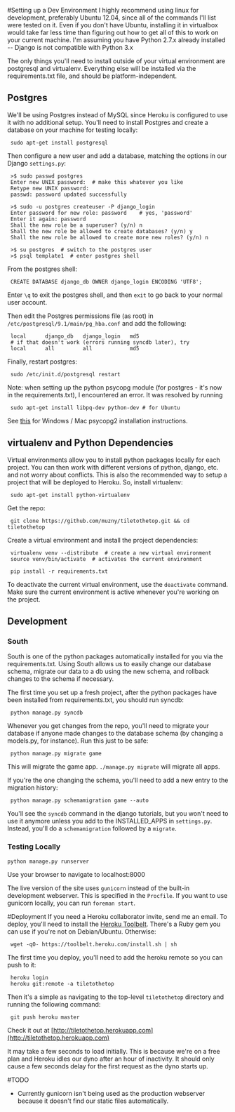 #Setting up a Dev Environment
I highly recommend using linux for development, preferably Ubuntu 12.04, since
all of the commands I'll list were tested on it. Even if you don't have Ubuntu, 
installing it in virtualbox would take far less time than figuring out how
to get all of this to work on your current machine. I'm assuming
you have Python 2.7.x already installed -- Django is not compatible with
Python 3.x

The only things you'll need to install outside of your virtual environment
are postgresql and virtualenv. Everything else will be installed via the 
requirements.txt file, and should be platform-independent.

## Postgres
We'll be using Postgres instead of MySQL since Heroku is configured to
use it with no additional setup. You'll need to install Postgres and
create a database on your machine for testing locally:

     sudo apt-get install postgresql

Then configure a new user and add a database, matching the options in 
our Django `settings.py`:

     >$ sudo passwd postgres
     Enter new UNIX password:  # make this whatever you like
     Retype new UNIX password: 
     passwd: password updated successfully

     >$ sudo -u postgres createuser -P django_login
     Enter password for new role: password    # yes, 'password'
     Enter it again: password
     Shall the new role be a superuser? (y/n) n
     Shall the new role be allowed to create databases? (y/n) y
     Shall the new role be allowed to create more new roles? (y/n) n

     >$ su postgres  # switch to the postgres user
     >$ psql template1  # enter postgres shell

From the postgres shell:

     CREATE DATABASE django_db OWNER django_login ENCODING 'UTF8';

Enter `\q` to exit the postgres shell, and then `exit` to go back to
your normal user account.

Then edit the Postgres permissions file (as root) in
`/etc/postgresql/9.1/main/pg_hba.conf` and add the following:

     local      django_db   django_login   md5
     # if that doesn't work (errors running syncdb later), try
     local      all         all            md5

Finally, restart postgres:

     sudo /etc/init.d/postgresql restart

Note: when setting up the python psycopg module (for postgres - it's now in the
requirements.txt), I encountered an error. It was resolved
by running

     sudo apt-get install libpq-dev python-dev # for Ubuntu

See [this](http://stackoverflow.com/questions/5420789/how-to-install-psycopg2-with-pip-on-python)
for Windows / Mac psycopg2 installation instructions.

## virtualenv and Python Dependencies
Virtual environments allow you to install python packages locally for 
each project. You can then work with different versions of python,
django, etc. and not worry about conflicts. This is also the
recommended way to setup a project that will be deployed to Heroku. So, 
install virtualenv:

     sudo apt-get install python-virtualenv

Get the repo:

     git clone https://github.com/muzny/tiletothetop.git && cd tiletothetop

Create a virtual environment and install the project dependencies:

     virtualenv venv --distribute  # create a new virtual environment
     source venv/bin/activate  # activates the current environment

     pip install -r requirements.txt 

To deactivate the current virtual environment, use the `deactivate`
command. Make sure the current environment is active whenever you're
working on the project.

## Development

### South
South is one of the python packages automatically installed for you via
the requirements.txt. Using South allows us to easily change our database
schema, migrate our data to a db using the new schema, and rollback
changes to the schema if necessary.

The first time you set up a fresh project, after the python packages have
been installed from requirements.txt, you should run syncdb:

     python manage.py syncdb

Whenever you get changes from the repo, you'll need to migrate your 
database if anyone made changes to the database schema (by changing
a models.py, for instance). Run this just to be safe:

     python manage.py migrate game

This will migrate the game app. `./manage.py migrate` will migrate
all apps.

If you're the one changing the schema, you'll need to add a new entry
to the migration history:

     python manage.py schemamigration game --auto

You'll see the `syncdb` command in the django tutorials, but you won't need
to use it anymore unless you add to the INSTALLED_APPS in `settings.py`.
Instead, you'll do a `schemamigration` followed by a `migrate`.

### Testing Locally

    python manage.py runserver

Use your browser to navigate to localhost:8000

The live version of the site uses `gunicorn` instead of the built-in development
webserver. This is specified in the `Procfile`. If you want to use gunicorn
locally, you can run `foreman start`.

#Deployment
If you need a Heroku collaborator invite, send me an email.
To deploy, you'll need to install the
[Heroku Toolbelt](https://toolbelt.heroku.com/). There's a Ruby gem
you can use if you're not on Debian/Ubuntu. Otherwise:

     wget -qO- https://toolbelt.heroku.com/install.sh | sh  

The first time you deploy, you'll need to add the heroku remote so you
can push to it:

     heroku login
     heroku git:remote -a tiletothetop

Then it's a simple as navigating to the top-level `tiletothetop` directory
and running the following command:

     git push heroku master

Check it out at [http://tiletothetop.herokuapp.com](http://tiletothetop.herokuapp.com)

It may take a few seconds to load initially. This is because we're on a free plan
and Heroku idles our dyno after an hour of inactivity. It should only cause
a few seconds delay for the first request as the dyno starts up.

#TODO
* Currently gunicorn isn't being used as the production webserver because it doesn't find
our static files automatically. 
